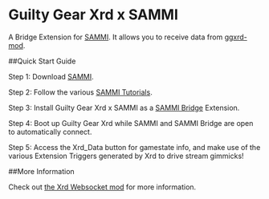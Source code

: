 # Guilty Gear Xrd x SAMMI

A Bridge Extension for [SAMMI](https://sammi.solutions). It allows you to receive data from [ggxrd-mod](https://github.com/super-continent/ggxrd-mod). 

##Quick Start Guide

Step 1: Download [SAMMI](https://sammi.solutions).

Step 2: Follow the various [SAMMI Tutorials](https://sammi.solutions/docs/getting-started/step-by-step).

Step 3: Install Guilty Gear Xrd x SAMMI as a [SAMMI Bridge](https://sammi.solutions/docs/bridge) Extension.

Step 4: Boot up Guilty Gear Xrd while SAMMI and SAMMI Bridge are open to automatically connect.

Step 5: Access the Xrd_Data button for gamestate info, and make use of the various Extension Triggers generated by Xrd to drive stream gimmicks!

##More Information

Check out [the Xrd Websocket mod](https://github.com/super-continent/ggxrd-mod) for more information.
